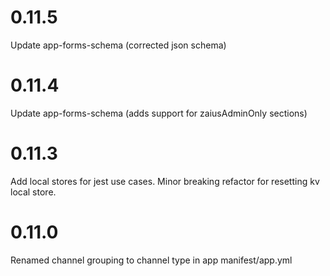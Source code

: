 # 0.11.5
Update app-forms-schema (corrected json schema)

# 0.11.4
Update app-forms-schema (adds support for zaiusAdminOnly sections)

# 0.11.3
Add local stores for jest use cases. Minor breaking refactor for resetting kv local store.

# 0.11.0
Renamed channel grouping to channel type in app manifest/app.yml
